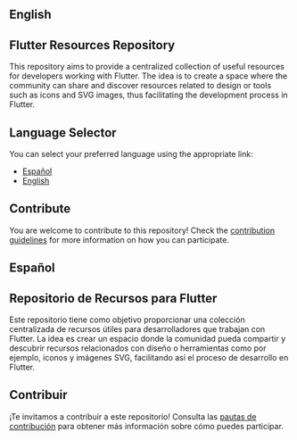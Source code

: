 ## English

## Flutter Resources Repository

This repository aims to provide a centralized collection of useful resources for developers working with Flutter. The idea is to create a space where the community can share and discover resources related to design or tools such as icons and SVG images, thus facilitating the development process in Flutter.

## Language Selector

You can select your preferred language using the appropriate link:

- [Español](#español)
- [English](#english)

## Contribute

You are welcome to contribute to this repository! Check the [contribution guidelines](CONTRIBUTING.md) for more information on how you can participate.

## Español

## Repositorio de Recursos para Flutter

Este repositorio tiene como objetivo proporcionar una colección centralizada de recursos útiles para desarrolladores que trabajan con Flutter. La idea es crear un espacio donde la comunidad pueda compartir y descubrir recursos relacionados con diseño o herramientas como por ejemplo, iconos y imágenes SVG, facilitando así el proceso de desarrollo en Flutter.

## Contribuir

¡Te invitamos a contribuir a este repositorio! Consulta las [pautas de contribución](CONTRIBUTING.md) para obtener más información sobre cómo puedes participar.
